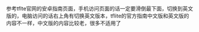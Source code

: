 参考tflte官网的安卓指南页面，手机访问页面的话一定要滑倒最下面，切换到英文版的，电脑访问的话右上角有切换英文版本，tflite的官方指南中文版和英文版的内容不一样，中文版的内容比较老，很多不适用了
